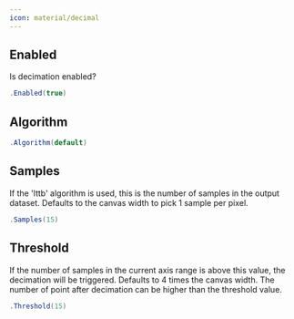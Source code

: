 ```yaml
---
icon: material/decimal
---
```


## Enabled
Is decimation enabled?
```csharp
.Enabled(true)
```

## Algorithm

```csharp
.Algorithm(default)
```

## Samples
If the 'lttb' algorithm is used, this is the number of samples in the output dataset. 
            Defaults to the canvas width to pick 1 sample per pixel.
```csharp
.Samples(15)
```

## Threshold
If the number of samples in the current axis range is above this value, the decimation will be triggered. 
            Defaults to 4 times the canvas width.
            The number of point after decimation can be higher than the threshold value.
```csharp
.Threshold(15)
```

